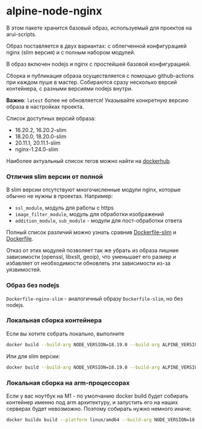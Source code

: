 alpine-node-nginx
===

В этом пакете хранится базовый образ, используемый для проектов на arui-scripts.

Образ поставляется в двух вариантах: с облегченной конфигурацией nginx (slim версия) и с полным набором модулей.

В образ включен nodejs и nginx с простейшей базовой конфигурацией.

Сборка и публикация образа осуществляется с помощью github-actions при каждом пуше в мастер.
Собираются сразу несколько версий контейнера, с разными версиями nodejs внутри.

**Важно**: `latest` более не обновляется! Указывайте конкретную версию образа в настройках проекта.

Список доступных версий образа:
- 16.20.2, 16.20.2-slim
- 18.20.0, 18.20.0-slim
- 20.11.1, 20.11.1-slim
- nginx-1.24.0-slim

Наиболее актуальный список тегов можно найти на [dockerhub](https://hub.docker.com/r/alfabankui/arui-scripts/tags).


### Отличия slim версии от полной
В slim версии отсутствуют многочисленные модули nginx, которые обычно не нужны в проектах. Например:

- `ssl_module`, модуль для работы с https
- `image_filter_module`, модуль для обработки изображений
- `addition_module`, `sub_module` - модули для пост-обработки ответа

Полный список различий можно узнать сравнив [Dockerfile-slim](Dockerfile-slim) и [Dockerfile](Dockerfile).

Отказ от этих модулей позволяет так же убрать из образа лишние зависимости (openssl, libxslt, geoip), что уменьшает его размер и избавляет от
необходимости обновлять эти зависимости из-за уязвимостей.

### Образ без nodejs

`Dockerfile-nginx-slim` - аналогичный образу `Dockerfile-slim`, но без nodejs.

### Локальная сборка контейнера
Если вы хотите собрать локально, выполните

```sh
docker build --build-arg NODE_VERSION=18.19.0 --build-arg ALPINE_VERSION=3.19 -t alfabankui/arui-scripts:test .
```
Или для slim версии:
```sh
docker build --build-arg NODE_VERSION=18.19.0 --build-arg ALPINE_VERSION=3.19 -t alfabankui/arui-scripts:test -f Dockerfile-slim .
```

### Локальная сборка на arm-процессорах
Если у вас ноутбук на M1 - по умолчанию docker build будет собирать контейнер именно под arm архитектуру, и запустить
его на наших серверах будет невозможно. Поэтому собирать нужно немного иначе:

```sh
docker buildx build --platform linux/amd64 --build-arg NODE_VERSION=18.19.0 --build-arg ALPINE_VERSION=3.19 -t alfabankui/arui-scripts:test -f Dockerfile-slim --load .
```

